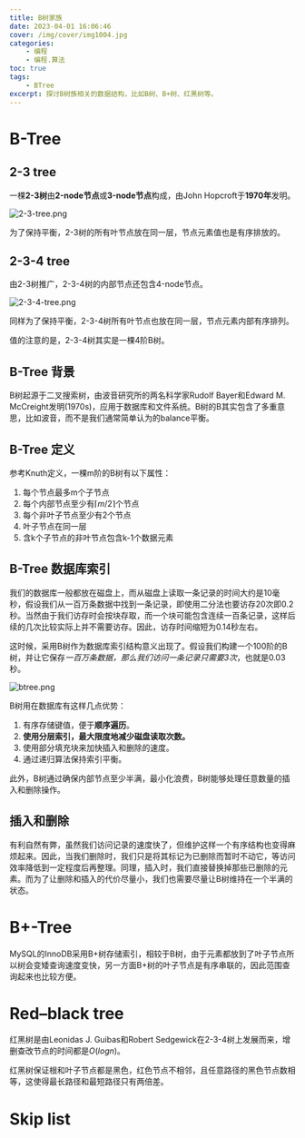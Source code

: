 ```yaml
---
title: B树家族
date: 2023-04-01 16:06:46
cover: /img/cover/img1004.jpg
categories: 
    - 编程
    - 编程.算法
toc: true
tags: 
    - BTree
excerpt: 探讨B树族相关的数据结构，比如B树、B+树、红黑树等。
---
```


# B-Tree

## 2-3 tree

一棵**2-3树**由**2-node节点**或**3-node节点**构成，由John Hopcroft于**1970年**发明。

![2-3-tree.png](2-3-tree.png)


为了保持平衡，2-3树的所有叶节点放在同一层，节点元素值也是有序排放的。

## 2-3-4 tree

由2-3树推广，2-3-4树的内部节点还包含4-node节点。

![2-3-4-tree.png](2-3-4-tree.png)

同样为了保持平衡，2-3-4树所有叶节点也放在同一层，节点元素内部有序排列。

值的注意的是，2-3-4树其实是一棵4阶B树。

## B-Tree 背景

B树起源于二叉搜索树，由波音研究所的两名科学家Rudolf Bayer和Edward M. McCreight发明(1970s)，应用于数据库和文件系统。B树的B其实包含了多重意思，比如波音，而不是我们通常简单认为的balance平衡。

## B-Tree 定义

参考Knuth定义，一棵m阶的B树有以下属性：

1. 每个节点最多m个子节点
2. 每个内部节点至少有⌈*m*/2⌉个节点
3. 每个非叶子节点至少有2个节点
4. 叶子节点在同一层
5. 含k个子节点的非叶节点包含k-1个数据元素

## B-Tree 数据库索引

我们的数据库一般都放在磁盘上，而从磁盘上读取一条记录的时间大约是10毫秒，假设我们从一百万条数据中找到一条记录，即使用二分法也要访存20次即0.2秒。当然由于我们访存时会按块存取，而一个块可能包含连续一百条记录，这样后续的几次比较实际上并不需要访存。因此，访存时间缩短为0.14秒左右。

这时候，采用B树作为数据库索引结构意义出现了。假设我们构建一个100阶的B树，并让它保存*一百万条数据，那么我们访问一条记录只需要3次*，也就是0.03秒。

![btree.png](btree.png)

B树用在数据库有这样几点优势：

1. 有序存储键值，便于**顺序遍历**。
2. **使用分层索引，最大限度地减少磁盘读取次数。**
3. 使用部分填充块来加快插入和删除的速度。
4. 通过递归算法保持索引平衡。

此外，B树通过确保内部节点至少半满，最小化浪费，B树能够处理任意数量的插入和删除操作。

## 插入和删除

有利自然有弊，虽然我们访问记录的速度快了，但维护这样一个有序结构也变得麻烦起来。因此，当我们删除时，我们只是将其标记为已删除而暂时不动它，等访问效率降低到一定程度后再整理。同理，插入时，我们直接替换掉那些已删除的元素。而为了让删除和插入的代价尽量小，我们也需要尽量让B树维持在一个半满的状态。

# B+-Tree

MySQL的InnoDB采用B+树存储索引，相较于B树，由于元素都放到了叶子节点所以树会变矮查询速度变快，另一方面B+树的叶子节点是有序串联的，因此范围查询起来也比较方便。

# Red–black tree

红黑树是由Leonidas J. Guibas和Robert Sedgewick在2-3-4树上发展而来，增删查改节点的时间都是$O(log n)$。

红黑树保证根和叶子节点都是黑色，红色节点不相邻，且任意路径的黑色节点数相等，这使得最长路径和最短路径只有两倍差。

# Skip list
